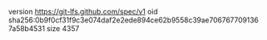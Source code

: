 version https://git-lfs.github.com/spec/v1
oid sha256:0b9f0cf31f9c3e074daf2e2ede894ce62b9558c39ae7067677091367a58b4531
size 4357
